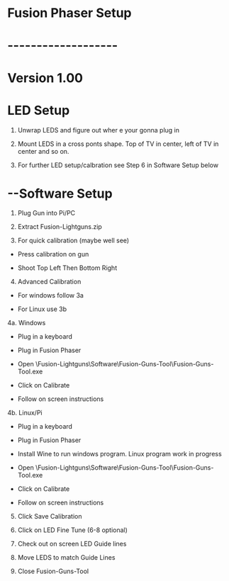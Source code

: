 # Fusion Phaser Setup 
# -------------------
# Version 1.00

# LED Setup 

1. Unwrap LEDS and figure out wher e your gonna plug in 

2. Mount LEDS in a cross ponts shape. Top of TV in center, left of TV in center and so on.

3. For further LED setup/calbration see Step 6 in Software Setup below

# --Software Setup

1. Plug Gun into Pi/PC

2. Extract Fusion-Lightguns.zip

3. For quick calibration (maybe well see)

- Press calibration on gun

- Shoot Top Left Then Bottom Right

4. Advanced Calibration

- For windows follow 3a

- For Linux use 3b

4a. Windows

- Plug in a keyboard

- Plug in Fusion Phaser

- Open \Fusion-Lightguns\Software\Fusion-Guns-Tool\Fusion-Guns-Tool.exe

- Click on Calibrate 

- Follow on screen instructions


4b. Linux/Pi

- Plug in a keyboard

- Plug in Fusion Phaser

- Install Wine to run windows program. Linux program work in progress

- Open \Fusion-Lightguns\Software\Fusion-Guns-Tool\Fusion-Guns-Tool.exe

- Click on Calibrate 

- Follow on screen instructions

5. Click Save Calibration

6. Click on LED Fine Tune (6-8 optional)

7. Check out on screen LED Guide lines 

8. Move LEDS to match Guide Lines 

9. Close Fusion-Guns-Tool
